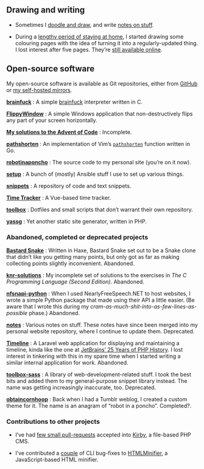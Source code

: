 <!---
  # Copyright (C) 2022 Damien Dart, <damiendart@pobox.com>.
  # This file is distributed under the MIT licence. For more
  # information, please refer to the accompanying "LICENCE" file.

  description: "View a bunch of Damien Dart's projects."
  section: 'projects'
  title: 'Projects'
  twigTemplate: '.templates/base-markdown.html.twig'
--->


## Drawing and writing

- Sometimes I [doodle and draw][], and write [notes on stuff][].
- During a [lengthy period of staying at home][], I started drawing some
  colouring pages with the idea of turning it into a regularly-updated
  thing. I lost interest after five pages. They’re [still available
  online][].

  [doodle and draw]: <https://www.robotinaponcho.net/art/>
  [notes on stuff]: <https://www.robotinaponcho.net/notes/>
  [lengthy period of staying at home]: <https://en.wikipedia.org/wiki/COVID-19_pandemic>
  [still available online]: <https://www.robotinaponcho.net/crap/>


## Open-source software

My open-source software is available as Git repositories, either from
[GitHub][] or [my self-hosted mirrors][].

**[brainfuck][]**
:   A simple [brainfuck][1] interpreter written in C.

**[FlippyWindow][]**
:   A simple Windows application that non-destructively flips any part
    of your screen horizontally.

**[My solutions to the Advent of Code][]**
:   Incomplete.

**[pathshorten][]**
:   An implementation of Vim’s [`pathshorten`][] function written in Go.

**[robotinaponcho][]**
:   The source code to my personal site (you’re on it now).

**[setup][]**
:   A bunch of (mostly) Ansible stuff I use to set up various things.

**[snippets][]**
:   A repository of code and text snippets.

**[Time Tracker][]**
:   A Vue-based time tracker.

**[toolbox][]**
:   Dotfiles and small scripts that don’t warrant their own repository.

**[yassg][]**
:   Yet another static site generator, written in PHP.

  [GitHub]: <https://github.com/damiendart>
  [my self-hosted mirrors]: <https://www.robotinaponcho.net/git/>
  [brainfuck]: <https://github.com/damiendart/brainfuck>
  [1]: <https://en.wikipedia.org/wiki/Brainfuck>
  [FlippyWindow]: <https://www.robotinaponcho.net/projects/flippywindow/>
  [My solutions to the Advent of Code]: <https://github.com/damiendart/adventofcode>
  [pathshorten]: <https://github.com/damiendart/pathshorten>
  [`pathshorten`]: <https://vimhelp.org/builtin.txt.html#pathshorten%28%29>
  [robotinaponcho]: <https://github.com/damiendart/robotinaponcho>
  [setup]: <https://github.com/damiendart/setup>
  [snippets]: <https://github.com/damiendart/snippets>
  [Time Tracker]: <https://github.com/damiendart/timetracker>
  [toolbox]: <https://github.com/damiendart/toolbox>
  [yassg]: <https://github.com/damiendart/yassg>

### Abandoned, completed or deprecated projects

**[Bastard Snake][]**
:   Written in Haxe, Bastard Snake set out to be a Snake clone that
    didn’t like you getting many points, but only got as far as making
    collecting points slightly inconvenient. <span
    class="pill">Abandoned<span
    class="screen-reader-only">.</span></span>

**[knr-solutions][]**
:   My incomplete set of solutions to the exercises in *The C
    Programming Language (Second Edition)*. <span
    class="pill">Abandoned<span
    class="screen-reader-only">.</span></span>

**[nfsnapi-python][]**
:   When I used NearlyFreeSpeech.NET to host websites, I wrote a simple
    Python package that made using their API a little easier. (Be aware
    that I wrote this during my
    *cram-as-much-shit-into-as-few-lines-as-possible* phase.) <span
    class="pill">Abandoned<span
    class="screen-reader-only">.</span></span>

**[notes][]**
:   Various notes on stuff. These notes have since been merged into my
    personal website repository, where I continue to update them. <span
    class="pill">Deprecated<span
    class="screen-reader-only">.</span></span>

**[Timeline][]**
:   A Laravel web application for displaying and maintaining a timeline,
    kinda like the one at [JetBrains’ 25 Years of PHP History][]. I lost
    interest in tinkering with this in my spare time when I started
    writing a similar internal application for work. <span
    class="pill">Abandoned<span
    class="screen-reader-only">.</span></span>

**[toolbox-sass][]**
:   A library of web-development-related stuff. I took the best bits and
    added them to my general-purpose snippet library instead. The name
    was getting increasingly inaccurate, too. <span
    class="pill">Deprecated<span
    class="screen-reader-only">.</span></span>

**[obtaincornhoop][]**
:   Back when I had a Tumblr weblog, I created a custom theme for it.
    The name is an anagram of “robot in a poncho”. <span
    class="pill">Completed?<span
    class="screen-reader-only">.</span></span>

  [Bastard Snake]: <https://github.com/damiendart/bastardsnake>
  [knr-solutions]: <https://github.com/damiendart/knr-solutions>
  [nfsnapi-python]: <https://github.com/damiendart/nfsnapi-python>
  [notes]: <https://github.com/damiendart/notes>
  [Timeline]: <https://github.com/damiendart/timeline>
  [JetBrains’ 25 Years of PHP History]: <https://www.jetbrains.com/lp/php-25/>
  [toolbox-sass]: <https://github.com/damiendart/toolbox-sass>
  [obtaincornhoop]: <https://github.com/damiendart/obtaincornhoop>

### Contributions to other projects

- I’ve had [few small pull-requests][] accepted into [Kirby][], a
  file-based PHP CMS.
- I’ve contributed a [couple][] of CLI bug-fixes to [HTMLMinifier][], a
  JavaScript-based HTML minifier.

  [few small pull-requests]: <https://github.com/getkirby/kirby/pulls?q=is%3Apr+author%3Adamiendart>
  [Kirby]: <https://getkirby.com>
  [couple]: <https://github.com/kangax/html-minifier/pulls?q=is%3Apr+author%3Adamiendart>
  [HTMLMinifier]: <https://github.com/kangax/html-minifier>
